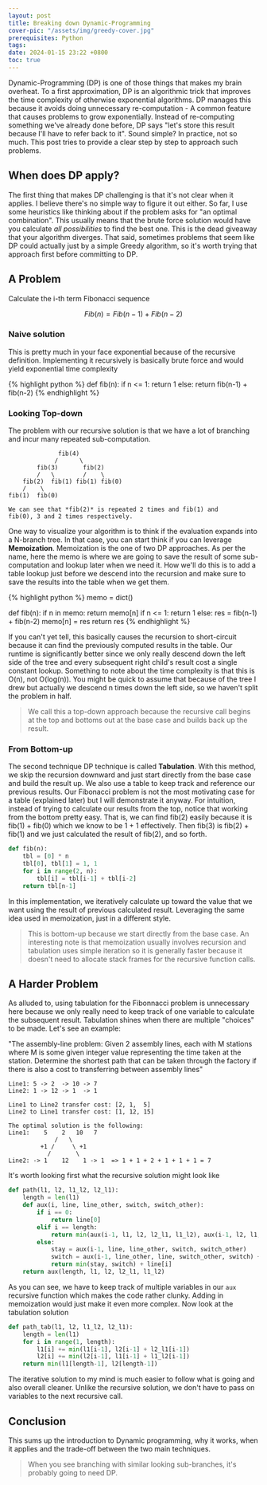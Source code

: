```yaml
---
layout: post
title: Breaking down Dynamic-Programming
cover-pic: "/assets/img/greedy-cover.jpg"
prerequisites: Python
tags:
date: 2024-01-15 23:22 +0800
toc: true
---
```

Dynamic-Programming (DP) is one of those things that makes my brain
overheat. To a first approximation, DP is an algorithmic trick that
improves the time complexity of otherwise exponential algorithms. DP
manages this because it avoids doing unnecessary re-computation - A
common feature that causes problems to grow exponentially. Instead
of re-computing something we've already done before, DP says "let's
store this result because I'll have to refer back to it".  Sound
simple? In practice, not so much. This post tries to provide a clear
step by step to approach such problems.

## When does DP apply?
The first thing that makes DP challenging is that it's not clear when
it applies. I believe there's no simple way to figure it out
either. So far, I use some heuristics like thinking about if the
problem asks for "an optimal combination". This usually means that the
brute force solution would have you calculate *all possibilities* to
find the best one. This is the dead giveaway that your algorithm
diverges. That said, sometimes problems that seem like DP could
actually just by a simple Greedy algorithm, so it's worth trying that
approach first before committing to DP.

## A Problem
Calculate the i-th term Fibonacci sequence
``` math
Fib(n) = Fib(n-1) + Fib(n-2)
```

### Naive solution
This is pretty much in your face exponential because of the recursive
definition. Implementing it recursively is basically brute force and
would yield exponential time complexity

{% highlight python %}
def fib(n):
    if n <= 1:
        return 1
    else:
        return fib(n-1) + fib(n-2)
{% endhighlight %}

### Looking Top-down
The problem with our recursive solution is that we have a lot of
branching and incur many repeated sub-computation.

```
              fib(4)
             /      \
        fib(3)       fib(2)
        /   \        /    \
    fib(2)  fib(1) fib(1) fib(0)
    /    \
fib(1)  fib(0)

We can see that *fib(2)* is repeated 2 times and fib(1) and
fib(0), 3 and 2 times respectively.
```

One way to visualize your algorithm is to think if the evaluation
expands into a N-branch tree. In that case, you can start think if you
can leverage **Memoization**. Memoization is the one of two DP
approaches. As per the name, here the memo is where we are going to
save the result of some sub-computation and lookup later when we need
it. How we'll do this is to add a table lookup just before we descend
into the recursion and make sure to save the results into the table
when we get them.

{% highlight python %}
memo = dict()

def fib(n):
    if n in memo: return memo[n]
    if n <= 1:
        return 1
    else:
        res = fib(n-1) + fib(n-2)
        memo[n] = res
        return res
{% endhighlight %}

If you can't yet tell, this basically causes the recursion to
short-circuit because it can find the previously computed results in
the table. Our runtime is significantly better since we only really
descend down the left side of the tree and every subsequent right
child's result cost a single constant lookup. Something to note about
the time complexity is that this is O(n), not O(log(n)). You might be
quick to assume that because of the tree I drew but actually we
descend n times down the left side, so we haven't split the problem in
half.

> We call this a top-down approach because the recursive call begins
> at the top and bottoms out at the base case and builds back up the
> result.

### From Bottom-up
The second technique DP technique is called **Tabulation**. With this
method, we skip the recursion downward and just start directly from
the base case and build the result up. We also use a table to keep
track and reference our previous results. Our Fibonacci problem is not
the most motivating case for a table (explained later) but I will
demonstrate it anyway. For intuition, instead of trying to calculate
our results from the top, notice that working from the bottom pretty
easy. That is, we can find fib(2) easily because it is fib(1) + fib(0)
which we know to be 1 + 1 effectively. Then fib(3) is fib(2) + fib(1)
and we just calculated the result of fib(2), and so forth.

``` python
def fib(n):
    tbl = [0] * n
    tbl[0], tbl[1] = 1, 1
    for i in range(2, n):
        tbl[i] = tbl[i-1] + tbl[i-2]
    return tbl[n-1]
```

In this implementation, we iteratively calculate up toward the value
that we want using the result of previous calculated
result. Leveraging the same idea used in memoization, just in a
different style.

> This is bottom-up because we start directly from the base case. An
> interesting note is that memoization usually involves recursion and
> tabulation uses simple iteration so it is generally faster because
> it doesn't need to allocate stack frames for the recursive function
> calls.

## A Harder Problem
As alluded to, using tabulation for the Fibonnacci problem is
unnecessary here because we only really need to keep track of one
variable to calculate the subsequent result. Tabulation shines when
there are multiple "choices" to be made. Let's see an example:

"The assembly-line problem: Given 2 assembly lines, each with M
stations where M is some given integer value representing the time
taken at the station. Determine the shortest path that can be taken
through the factory if there is also a cost to transferring between
assembly lines"

``` text
Line1: 5 -> 2  -> 10 -> 7
Line2: 1 -> 12 -> 1  -> 1

Line1 to Line2 transfer cost: [2, 1,  5]
Line2 to Line1 transfer cost: [1, 12, 15]

The optimal solution is the following:
Line1:    5    2   10   7
             /   \
         +1 /     \ +1
           /       \
Line2: -> 1    12    1 -> 1  => 1 + 1 + 2 + 1 + 1 + 1 = 7
```

It's worth looking first what the recursive solution might look like
``` python
def path(l1, l2, l1_l2, l2_l1):
    length = len(l1)
    def aux(i, line, line_other, switch, switch_other):
        if i == 0:
            return line[0]
        elif i == length:
            return min(aux(i-1, l1, l2, l2_l1, l1_l2), aux(i-1, l2, l1, l1_l2, l2_l1))
        else:
            stay = aux(i-1, line, line_other, switch, switch_other)
            switch = aux(i-1, line_other, line, switch_other, switch) + switch[i-1]
            return min(stay, switch) + line[i]
    return aux(length, l1, l2, l2_l1, l1_l2)
```

As you can see, we have to keep track of multiple variables in our
`aux` recursive function which makes the code rather clunky. Adding in
memoization would just make it even more complex. Now look at the
tabulation solution

``` python
def path_tab(l1, l2, l1_l2, l2_l1):
    length = len(l1)
    for i in range(1, length):
        l1[i] += min(l1[i-1], l2[i-1] + l2_l1[i-1])
        l2[i] += min(l2[i-1], l1[i-1] + l1_l2[i-1])
    return min(l1[length-1], l2[length-1])
```

The iterative solution to my mind is much easier to follow what is
going and also overall cleaner. Unlike the recursive solution, we
don't have to pass on variables to the next recursive call.

## Conclusion
This sums up the introduction to Dynamic programming, why it works,
when it applies and the trade-off between the two main techniques.

> When you see branching with similar looking sub-branches, it's
> probably going to need DP.
